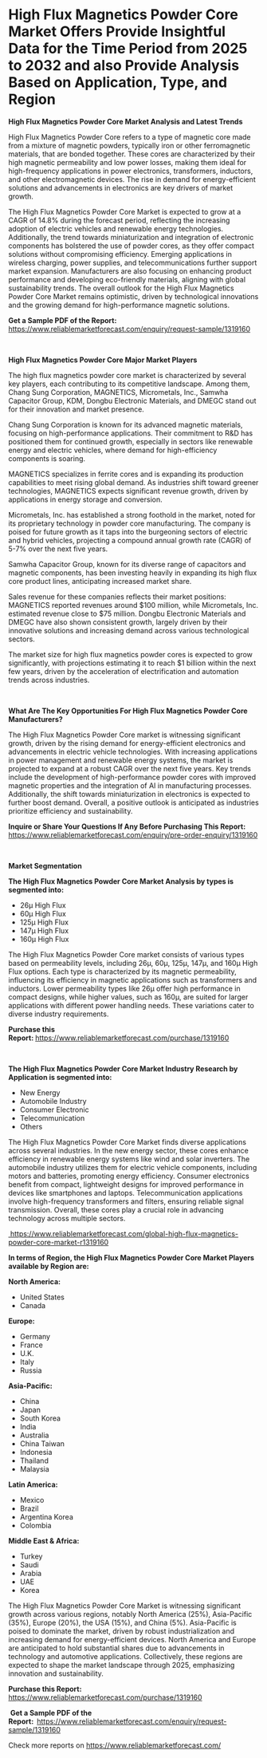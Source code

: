 <p><h1>High Flux Magnetics Powder Core Market Offers Provide Insightful Data for the Time Period from 2025 to 2032 and also Provide Analysis Based on Application, Type, and Region</h1></p><p><strong>High Flux Magnetics Powder Core Market Analysis and Latest Trends</strong></p>
<p><p>High Flux Magnetics Powder Core refers to a type of magnetic core made from a mixture of magnetic powders, typically iron or other ferromagnetic materials, that are bonded together. These cores are characterized by their high magnetic permeability and low power losses, making them ideal for high-frequency applications in power electronics, transformers, inductors, and other electromagnetic devices. The rise in demand for energy-efficient solutions and advancements in electronics are key drivers of market growth.</p><p>The High Flux Magnetics Powder Core Market is expected to grow at a CAGR of 14.8% during the forecast period, reflecting the increasing adoption of electric vehicles and renewable energy technologies. Additionally, the trend towards miniaturization and integration of electronic components has bolstered the use of powder cores, as they offer compact solutions without compromising efficiency. Emerging applications in wireless charging, power supplies, and telecommunications further support market expansion. Manufacturers are also focusing on enhancing product performance and developing eco-friendly materials, aligning with global sustainability trends. The overall outlook for the High Flux Magnetics Powder Core Market remains optimistic, driven by technological innovations and the growing demand for high-performance magnetic solutions.</p></p>
<p><strong>Get a Sample PDF of the Report:&nbsp;</strong> <a href="https://www.reliablemarketforecast.com/enquiry/request-sample/1319160?utm_campaign=2736&utm_medium=2&utm_source=Github&utm_content=ia&utm_term=29032025&utm_id=high-flux-magnetics-powder-core">https://www.reliablemarketforecast.com/enquiry/request-sample/1319160</a></p>
<p>&nbsp;</p>
<p><strong>High Flux Magnetics Powder Core Major Market Players</strong></p>
<p><p>The high flux magnetics powder core market is characterized by several key players, each contributing to its competitive landscape. Among them, Chang Sung Corporation, MAGNETICS, Micrometals, Inc., Samwha Capacitor Group, KDM, Dongbu Electronic Materials, and DMEGC stand out for their innovation and market presence.</p><p>Chang Sung Corporation is known for its advanced magnetic materials, focusing on high-performance applications. Their commitment to R&D has positioned them for continued growth, especially in sectors like renewable energy and electric vehicles, where demand for high-efficiency components is soaring.</p><p>MAGNETICS specializes in ferrite cores and is expanding its production capabilities to meet rising global demand. As industries shift toward greener technologies, MAGNETICS expects significant revenue growth, driven by applications in energy storage and conversion.</p><p>Micrometals, Inc. has established a strong foothold in the market, noted for its proprietary technology in powder core manufacturing. The company is poised for future growth as it taps into the burgeoning sectors of electric and hybrid vehicles, projecting a compound annual growth rate (CAGR) of 5-7% over the next five years.</p><p>Samwha Capacitor Group, known for its diverse range of capacitors and magnetic components, has been investing heavily in expanding its high flux core product lines, anticipating increased market share.</p><p>Sales revenue for these companies reflects their market positions: MAGNETICS reported revenues around $100 million, while Micrometals, Inc. estimated revenue close to $75 million. Dongbu Electronic Materials and DMEGC have also shown consistent growth, largely driven by their innovative solutions and increasing demand across various technological sectors.</p><p>The market size for high flux magnetics powder cores is expected to grow significantly, with projections estimating it to reach $1 billion within the next few years, driven by the acceleration of electrification and automation trends across industries.</p></p>
<p>&nbsp;</p>
<p><strong>What Are The Key Opportunities For High Flux Magnetics Powder Core Manufacturers?</strong></p>
<p><p>The High Flux Magnetics Powder Core market is witnessing significant growth, driven by the rising demand for energy-efficient electronics and advancements in electric vehicle technologies. With increasing applications in power management and renewable energy systems, the market is projected to expand at a robust CAGR over the next five years. Key trends include the development of high-performance powder cores with improved magnetic properties and the integration of AI in manufacturing processes. Additionally, the shift towards miniaturization in electronics is expected to further boost demand. Overall, a positive outlook is anticipated as industries prioritize efficiency and sustainability.</p></p>
<p><strong>Inquire or Share Your Questions If Any Before Purchasing This Report:</strong> <a href="https://www.reliablemarketforecast.com/enquiry/pre-order-enquiry/1319160?utm_campaign=2736&utm_medium=2&utm_source=Github&utm_content=ia&utm_term=29032025&utm_id=high-flux-magnetics-powder-core">https://www.reliablemarketforecast.com/enquiry/pre-order-enquiry/1319160</a></p>
<p>&nbsp;</p>
<p><strong>Market Segmentation</strong></p>
<p><strong>The High Flux Magnetics Powder Core Market Analysis by types is segmented into:</strong></p>
<p><ul><li>26μ High Flux</li><li>60μ High Flux</li><li>125μ High Flux</li><li>147μ High Flux</li><li>160μ High Flux</li></ul></p>
<p><p>The High Flux Magnetics Powder Core market consists of various types based on permeability levels, including 26μ, 60μ, 125μ, 147μ, and 160μ High Flux options. Each type is characterized by its magnetic permeability, influencing its efficiency in magnetic applications such as transformers and inductors. Lower permeability types like 26μ offer high performance in compact designs, while higher values, such as 160μ, are suited for larger applications with different power handling needs. These variations cater to diverse industry requirements.</p></p>
<p><strong>Purchase this Report:&nbsp;</strong><a href="https://www.reliablemarketforecast.com/purchase/1319160?utm_campaign=2736&utm_medium=2&utm_source=Github&utm_content=ia&utm_term=29032025&utm_id=high-flux-magnetics-powder-core">https://www.reliablemarketforecast.com/purchase/1319160</a></p>
<p>&nbsp;</p>
<p><strong>The High Flux Magnetics Powder Core Market Industry Research by Application is segmented into:</strong></p>
<p><ul><li>New Energy</li><li>Automobile Industry</li><li>Consumer Electronic</li><li>Telecommunication</li><li>Others</li></ul></p>
<p><p>The High Flux Magnetics Powder Core Market finds diverse applications across several industries. In the new energy sector, these cores enhance efficiency in renewable energy systems like wind and solar inverters. The automobile industry utilizes them for electric vehicle components, including motors and batteries, promoting energy efficiency. Consumer electronics benefit from compact, lightweight designs for improved performance in devices like smartphones and laptops. Telecommunication applications involve high-frequency transformers and filters, ensuring reliable signal transmission. Overall, these cores play a crucial role in advancing technology across multiple sectors.</p></p>
<p><a href="https://www.reliablemarketforecast.com/global-high-flux-magnetics-powder-core-market-r1319160?utm_campaign=2736&utm_medium=2&utm_source=Github&utm_content=ia&utm_term=29032025&utm_id=high-flux-magnetics-powder-core">&nbsp;https://www.reliablemarketforecast.com/global-high-flux-magnetics-powder-core-market-r1319160</a></p>
<p><strong>In terms of Region, the High Flux Magnetics Powder Core Market Players available by Region are:</strong></p>
<p>
    <p> <strong> North America: </strong>
        <ul>
            <li>United States</li>
            <li>Canada</li>
        </ul>
        </p> 
    <p> <strong> Europe: </strong>
        <ul>
            <li>Germany</li>
            <li>France</li>
            <li>U.K.</li>
            <li>Italy</li>
            <li>Russia</li>
        </ul>
        </p> 
    <p> <strong> Asia-Pacific: </strong>
        <ul>
            <li>China</li>
            <li>Japan</li>
            <li>South Korea</li>
            <li>India</li>
            <li>Australia</li>
            <li>China Taiwan</li>
            <li>Indonesia</li>
            <li>Thailand</li>
            <li>Malaysia</li>
        </ul>
        </p> 
    <p> <strong> Latin America: </strong>
        <ul>
            <li>Mexico</li>
            <li>Brazil</li>
            <li>Argentina Korea</li>
            <li>Colombia</li>
        </ul>
        </p> 
    <p> <strong> Middle East & Africa: </strong>
        <ul>
            <li>Turkey</li>
            <li>Saudi</li>
            <li>Arabia</li>
            <li>UAE</li>
            <li>Korea</li>
        </ul>
    </p>
    </p>
<p><p>The High Flux Magnetics Powder Core Market is witnessing significant growth across various regions, notably North America (25%), Asia-Pacific (35%), Europe (20%), the USA (15%), and China (5%). Asia-Pacific is poised to dominate the market, driven by robust industrialization and increasing demand for energy-efficient devices. North America and Europe are anticipated to hold substantial shares due to advancements in technology and automotive applications. Collectively, these regions are expected to shape the market landscape through 2025, emphasizing innovation and sustainability.</p></p>
<p><strong>Purchase this Report: </strong><a href="https://www.reliablemarketforecast.com/purchase/1319160?utm_campaign=2736&utm_medium=2&utm_source=Github&utm_content=ia&utm_term=29032025&utm_id=high-flux-magnetics-powder-core">https://www.reliablemarketforecast.com/purchase/1319160</a></p>
<p>&nbsp;<strong>Get a Sample PDF of the Report:&nbsp;&nbsp;</strong><a href="https://www.reliablemarketforecast.com/enquiry/request-sample/1319160?utm_campaign=2736&utm_medium=2&utm_source=Github&utm_content=ia&utm_term=29032025&utm_id=high-flux-magnetics-powder-core">https://www.reliablemarketforecast.com/enquiry/request-sample/1319160</a></p>
<p><strong></strong></p>
<p>Check more reports on <a href="https://www.reliablemarketforecast.com/?utm_campaign=2736&utm_medium=2&utm_source=Github&utm_content=ia&utm_term=29032025&utm_id=high-flux-magnetics-powder-core">https://www.reliablemarketforecast.com/</a></p>